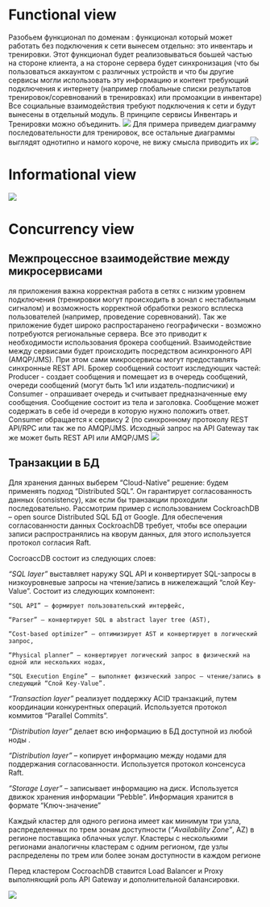 # Functional view
Разобьем функционал по доменам : функционал который может работать без подключения к сети вынесем отдельно: это инвентарь и тренировки. Этот функционал будет реализовываться боьшей частью на стороне клиента, а на стороне сервера будет синхронизация (что бы пользоваться аккаунтом с различных устройств и что бы другие сервисы могли использовать эту информацию и контент требующий подключения к интернету (например глобальные списки результатов тренировок/соревнований в тренировках) или промоакции в инвентаре) Все социальные взаимодействия требуют подключения к сети и будут вынесены в отдельный модуль. В принципе сервисы Инвентарь и Тренировки можно объединить.
![](Functional_view.png)
Для примера приведем диаграмму последовательности для тренировок, все остальные диаграммы выглядят однотипно и намого короче, не вижу смысла приводить их
![](Sequence_Training.png)
# Informational view
![](Informational_view.png)
# Concurrency view
## Межпроцессное взаимодействие между микросервисами
ля приложения важна корректная работа в сетях с низким уровнем подключения (тренировки могут происходить в зонал с нестабильным сигналом) и возможность корректной обработки резкого всплеска пользователей (например, проведение соревнований). Так же приложение будет широко распростаранено географически - возможно потребуются региональные сервера. Все это приводит к необходимости использования брокера сообщений. Взаимодействие между сервисами будет происходить посредством асинхронного API (AMQP/JMS). При этом сами микросервисы могут предоставлять синхронные REST API. Брокер сообщений состоит изследующих частей: Producer - создает сообщения и помещает из в очередь сообщений, очереди сообщений (могут быть 1к1 или издатель-подписчики) и Consumer - опрашивает очередь и считывает предназначенные ему сообщения. Сообщение состоит из тела и заголовка. Сообщение может содержать в себе id очереди в которую нужно положить ответ. Consumer обращается к сервису 2 (по синхронному протоколу REST API/RPC или так же по AMQP/JMS. Исходный запрос на API Gateway так же может быть REST API или AMQP/JMS
![](IPC.png)
## Транзакции в БД
Для хранения данных выберем “Cloud-Native” решение: будем применять подход “Distributed SQL”. Он гарантирует согласованность данных (consistency), как если бы транзакции проходили последовательно. Рассмотрим пример с использованием CockroachDB – open source Distributed SQL БД от Google. Для обеспечения согласованности данных CockroachDB требует, чтобы все операции записи распространялись на кворум данных, для этого используется протокол согласия Raft.

CocroaccDB состоит из следующих слоев:

*“SQL layer”* выставляет наружу SQL API и конвертирует SQL-запросы в низкоуровневые запросы на чтение/запись в нижележащий “слой Key-Value”. Состоит из следующих компонент: 

    “SQL API” – формирует пользовательский интерфейс, 

    “Parser” – конвертирует SQL в abstract layer tree (AST), 

    “Cost-based optimizer” – оптимизирует AST и конвертирует в логический запрос, 

    “Physical planner” – конвертирует логический запрос в физический на одной или нескольких нодах, 

    “SQL Execution Engine” – выполняет физический запрос – чтение/запись в следующий “Слой Key-Value”.

*“Transaction layer”* реализует поддержку ACID транзакций, путем координации конкурентных операций. Используется протокол коммитов “Parallel Commits”.

*“Distribution layer”* делает всю информацию в БД доступной из любой ноды .

*“Distribution layer”* – копирует информацию между нодами для поддержания согласованности. Используется протокол консенсуса Raft.

*“Storage Layer”* – записывает информацию на диск. Используется движок хранения информации “Pebble”. Информация хранится в формате “Ключ-значение”

Каждый кластер для одного региона имеет как минимум три узла, распределенных по трем зонам доступности (*“Availability Zone”*, AZ) в регионе поставщика облачных услуг. Кластеры с несколькими регионами аналогичны кластерам с одним регионом, где узлы распределены по трем или более зонам доступности в каждом регионе

Перед кластером CocroachDB ставится Load Balancer и Proxy выполняющий роль API Gateway и дополнительной балансировки.

![](Развертывание_БД_Distributed_SQL_CocroachDB.png)
